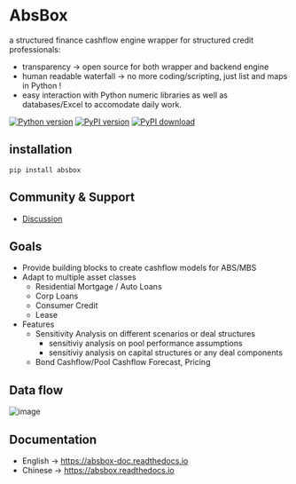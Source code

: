 # AbsBox 
a structured finance cashflow engine wrapper for structured credit professionals:

* transparency -> open source for both wrapper and backend engine
* human readable waterfall -> no more coding/scripting, just list and maps in Python !
* easy interaction with Python numeric libraries as well as databases/Excel to accomodate daily work.

[![Python version](https://img.shields.io/pypi/pyversions/absbox)](https://img.shields.io/pypi/pyversions/absbox)
[![PyPI version](https://badge.fury.io/py/absbox.svg)](https://badge.fury.io/py/absbox)
[![PyPI download](https://img.shields.io/pypi/dm/absbox)](https://img.shields.io/pypi/dm/absbox)

## installation

    pip install absbox

## Community & Support

* [Discussion](https://github.com/yellowbean/AbsBox/discussions)

## Goals
* Provide building blocks to create cashflow models for ABS/MBS
* Adapt to multiple asset classes
    * Residential Mortgage / Auto Loans
    * Corp Loans
    * Consumer Credit
    * Lease
* Features
  * Sensitivity Analysis on different scenarios or deal structures
    * sensitiviy analysis on pool performance assumptions
    * sensitiviy analysis on capital structures or any deal components
  * Bond Cashflow/Pool Cashflow Forecast, Pricing

## Data flow

![image](https://user-images.githubusercontent.com/1008321/221366747-5e37fc9e-dfaa-44b5-ab00-f5c8a3b26d79.png)


## Documentation
* English -> https://absbox-doc.readthedocs.io
* Chinese -> https://absbox.readthedocs.io
